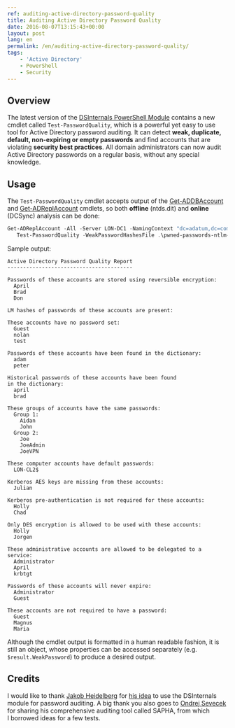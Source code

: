 ```yaml
---
ref: auditing-active-directory-password-quality
title: Auditing Active Directory Password Quality
date: 2016-08-07T13:15:43+00:00
layout: post
lang: en
permalink: /en/auditing-active-directory-password-quality/
tags:
    - 'Active Directory'
    - PowerShell
    - Security
---
```


## Overview

The latest version of the [DSInternals PowerShell Module](https://github.com/MichaelGrafnetter/DSInternals) contains a new cmdlet called `Test-PasswordQuality`, which is a powerful yet easy to use tool for Active Directory password auditing. It can detect **weak, duplicate, default, non-expiring or empty passwords** and find accounts that are violating **security best practices**. All domain administrators can now audit Active Directory passwords on a regular basis, without any special knowledge.

## Usage

The `Test-PasswordQuality` cmdlet accepts output of the [Get-ADDBAccount](/en/dumping-ntds-dit-files-using-powershell/) and [Get-ADReplAccount](/en/retrieving-active-directory-passwords-remotely/) cmdlets, so both **offline** (ntds.dit) and **online** (DCSync) analysis can be done:

```powershell
Get-ADReplAccount -All -Server LON-DC1 -NamingContext "dc=adatum,dc=com" |
   Test-PasswordQuality -WeakPasswordHashesFile .\pwned-passwords-ntlm-ordered-by-count.txt -IncludeDisabledAccounts
```

<!--more-->

Sample output:

```
Active Directory Password Quality Report
----------------------------------------

Passwords of these accounts are stored using reversible encryption:
  April
  Brad
  Don

LM hashes of passwords of these accounts are present:

These accounts have no password set:
  Guest
  nolan
  test

Passwords of these accounts have been found in the dictionary:
  adam
  peter

Historical passwords of these accounts have been found in the dictionary:
  april
  brad

These groups of accounts have the same passwords:
  Group 1:
    Aidan
    John
  Group 2:
    Joe
    JoeAdmin
    JoeVPN

These computer accounts have default passwords:
  LON-CL2$

Kerberos AES keys are missing from these accounts:
  Julian

Kerberos pre-authentication is not required for these accounts:
  Holly
  Chad

Only DES encryption is allowed to be used with these accounts:
  Holly
  Jorgen

These administrative accounts are allowed to be delegated to a service:
  Administrator
  April
  krbtgt

Passwords of these accounts will never expire:
  Administrator
  Guest

These accounts are not required to have a password:
  Guest
  Magnus
  Maria

```

Although the cmdlet output is formatted in a human readable fashion, it is still an object, whose properties can be accessed separately (e.g. `$result.WeakPassword`) to produce a desired output.

## Credits

I&nbsp;would like to&nbsp;thank [Jakob Heidelberg](https://twitter.com/jakobheidelberg) for [his idea](https://flemmingriis.com/get-badpasswords/) to&nbsp;use the&nbsp;DSInternals module for&nbsp;password auditing. A&nbsp;big thank you also goes to&nbsp;[Ondrej Sevecek](https://www.sevecek.com/EnglishPages/default.aspx) for&nbsp;sharing his comprehensive auditing tool called SAPHA, from&nbsp;which I&nbsp;borrowed ideas for&nbsp;a&nbsp;few tests.